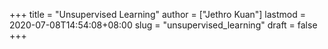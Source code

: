 +++
title = "Unsupervised Learning"
author = ["Jethro Kuan"]
lastmod = 2020-07-08T14:54:08+08:00
slug = "unsupervised_learning"
draft = false
+++
